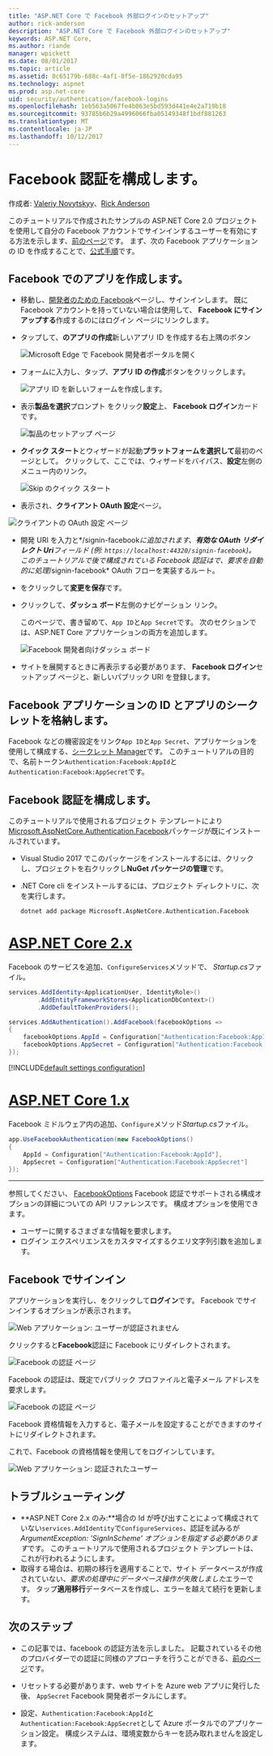 ```yaml
---
title: "ASP.NET Core で Facebook 外部ログインのセットアップ"
author: rick-anderson
description: "ASP.NET Core で Facebook 外部ログインのセットアップ"
keywords: ASP.NET Core,
ms.author: riande
manager: wpickett
ms.date: 08/01/2017
ms.topic: article
ms.assetid: 8c65179b-688c-4af1-8f5e-1862920cda95
ms.technology: aspnet
ms.prod: asp.net-core
uid: security/authentication/facebook-logins
ms.openlocfilehash: 1eb563a5067fe4b063e5bd593d441e4e2a719b18
ms.sourcegitcommit: 93785b6b29a4996066fba05149348f1bdf881263
ms.translationtype: MT
ms.contentlocale: ja-JP
ms.lasthandoff: 10/12/2017
---
```

# <a name="configuring-facebook-authentication"></a>Facebook 認証を構成します。

作成者: [Valeriy Novytskyy](https://github.com/01binary)、[Rick Anderson](https://twitter.com/RickAndMSFT)

このチュートリアルで作成されたサンプルの ASP.NET Core 2.0 プロジェクトを使用して自分の Facebook アカウントでサインインするユーザーを有効にする方法を示します、[前のページ](index.md)です。 まず、次の Facebook アプリケーションの ID を作成することで、[公式手順](https://www.facebook.com/unsupportedbrowser)です。

## <a name="create-the-app-in-facebook"></a>Facebook でのアプリを作成します。

*  移動し、[開発者のための Facebook](https://www.facebook.com/unsupportedbrowser)ページし、サインインします。 既に Facebook アカウントを持っていない場合は使用して、 **Facebook にサインアップする**作成するのにはログイン ページにリンクします。

* タップして、**のアプリの作成**新しいアプリ ID を作成する右上隅のボタン

   ![Microsoft Edge で Facebook 開発者ポータルを開く](index/_static/FBMyApps.png)

* フォームに入力し、タップ、**アプリ ID の作成**ボタンをクリックします。

   ![アプリ ID を新しいフォームを作成します。](index/_static/FBNewAppId.png)

* 表示**製品を選択**プロンプト をクリック**設定**上、 **Facebook ログイン**カードです。

   ![製品のセットアップ ページ](index/_static/FBProductSetup.png)

* **クイック スタート**とウィザードが起動**プラットフォームを選択して**最初のページとして。 クリックして、ここでは、ウィザードをバイパス、**設定**左側のメニュー内のリンク。

   ![Skip のクイック スタート](index/_static/FBSkipQuickStart.png)

* 表示され、**クライアント OAuth 設定**ページ。

![クライアントの OAuth 設定 ページ](index/_static/FBOAuthSetup.png)

* 開発 URI を入力と*/signin-facebook*に追加されます、**有効な OAuth リダイレクト Uri**フィールド (例: `https://localhost:44320/signin-facebook`)。 このチュートリアルで後で構成されている Facebook 認証はで、要求を自動的に処理*/signin-facebook* OAuth フローを実装するルート。

* をクリックして**変更を保存**です。

* クリックして、**ダッシュ ボード**左側のナビゲーション リンク。 

    このページで、書き留めて、`App ID`と`App Secret`です。 次のセクションでは、ASP.NET Core アプリケーションの両方を追加します。

   ![Facebook 開発者向けダッシュ ボード](index/_static/FBDashboard.png)

* サイトを展開するときに再表示する必要があります、 **Facebook ログイン**セットアップ ページと、新しいパブリック URI を登録します。

## <a name="store-facebook-app-id-and-app-secret"></a>Facebook アプリケーションの ID とアプリのシークレットを格納します。

Facebook などの機密設定をリンク`App ID`と`App Secret`、アプリケーションを使用して構成する、[シークレット Manager](xref:security/app-secrets)です。 このチュートリアルの目的で、名前トークン`Authentication:Facebook:AppId`と`Authentication:Facebook:AppSecret`です。

## <a name="configure-facebook-authentication"></a>Facebook 認証を構成します。

このチュートリアルで使用されるプロジェクト テンプレートにより[Microsoft.AspNetCore.Authentication.Facebook](https://www.nuget.org/packages/Microsoft.AspNetCore.Authentication.Facebook)パッケージが既にインストールされています。

* Visual Studio 2017 でこのパッケージをインストールするには、クリックし、プロジェクトを右クリックし**NuGet パッケージの管理**です。
* .NET Core cli をインストールするには、プロジェクト ディレクトリに、次を実行します。

   `dotnet add package Microsoft.AspNetCore.Authentication.Facebook`

# <a name="aspnet-core-2xtabaspnetcore2x"></a>[ASP.NET Core 2.x](#tab/aspnetcore2x)

Facebook のサービスを追加、`ConfigureServices`メソッドで、 *Startup.cs*ファイル。

```csharp
services.AddIdentity<ApplicationUser, IdentityRole>()
        .AddEntityFrameworkStores<ApplicationDbContext>()
        .AddDefaultTokenProviders();

services.AddAuthentication().AddFacebook(facebookOptions =>
{
    facebookOptions.AppId = Configuration["Authentication:Facebook:AppId"];
    facebookOptions.AppSecret = Configuration["Authentication:Facebook:AppSecret"];
});
```

[!INCLUDE[default settings configuration](includes/default-settings.md)]

# <a name="aspnet-core-1xtabaspnetcore1x"></a>[ASP.NET Core 1.x](#tab/aspnetcore1x)

Facebook ミドルウェア内の追加、`Configure`メソッド*Startup.cs*ファイル。

```csharp
app.UseFacebookAuthentication(new FacebookOptions()
{
    AppId = Configuration["Authentication:Facebook:AppId"],
    AppSecret = Configuration["Authentication:Facebook:AppSecret"]
});
```

---

参照してください、 [FacebookOptions](https://docs.microsoft.com/aspnet/core/api/microsoft.aspnetcore.builder.facebookoptions) Facebook 認証でサポートされる構成オプションの詳細についての API リファレンスです。 構成オプションを使用できます。

* ユーザーに関するさまざまな情報を要求します。
* ログイン エクスペリエンスをカスタマイズするクエリ文字列引数を追加します。

## <a name="sign-in-with-facebook"></a>Facebook でサインイン

アプリケーションを実行し、をクリックして**ログイン**です。 Facebook でサインインするオプションが表示されます。

![Web アプリケーション: ユーザーが認証されません](index/_static/DoneFacebook.png)

クリックすると**Facebook**認証に Facebook にリダイレクトされます。

![Facebook の認証 ページ](index/_static/FBLogin.png)

Facebook の認証は、既定でパブリック プロファイルと電子メール アドレスを要求します。

![Facebook の認証 ページ](index/_static/FBLoginDone.png)

Facebook 資格情報を入力すると、電子メールを設定することができますのサイトにリダイレクトされます。

これで、Facebook の資格情報を使用してをログインしています。

![Web アプリケーション: 認証されたユーザー](index/_static/Done.png)

## <a name="troubleshooting"></a>トラブルシューティング

* **ASP.NET Core 2.x のみ:**場合の Id が呼び出すことによって構成されていない`services.AddIdentity`で`ConfigureServices`、認証を試みるが*ArgumentException: 'SignInScheme' オプションを指定する必要があります*です。 このチュートリアルで使用されるプロジェクト テンプレートは、これが行われるようにします。
* 取得する場合は、初期の移行を適用することで、サイト データベースが作成されていない、*要求の処理中にデータベース操作が失敗しました*エラーです。 タップ**適用移行**データベースを作成し、エラーを越えて続行を更新します。

## <a name="next-steps"></a>次のステップ

* この記事では、facebook の認証方法を示しました。 記載されているその他のプロバイダーでの認証に同様のアプローチを行うことができる、[前のページ](index.md)です。

* リセットする必要があります、web サイトを Azure web アプリに発行した後、 `AppSecret` Facebook 開発者ポータルにします。

* 設定、`Authentication:Facebook:AppId`と`Authentication:Facebook:AppSecret`として Azure ポータルでのアプリケーション設定。 構成システムは、環境変数からキーを読み取れませんを設定します。
